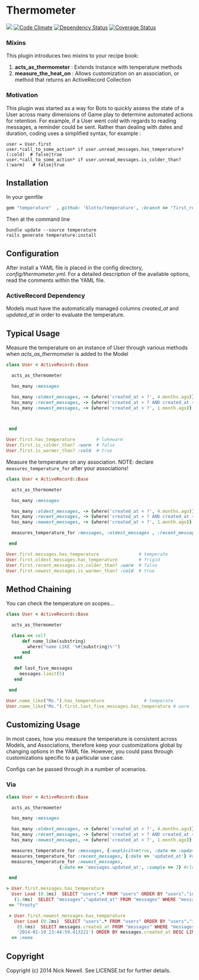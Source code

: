 Thermometer
=======

[<img src="https://secure.travis-ci.org/blotto/thermometer.png" />](http://travis-ci.org/blotto/thermometer)
[![Code Climate](https://codeclimate.com/github/blotto/thermometer.png)](https://codeclimate.com/github/blotto/thermometer)
[![Dependency Status](https://gemnasium.com/blotto/thermometer.png)](https://gemnasium.com/blotto/thermometer)
[![Coverage Status](https://coveralls.io/repos/blotto/thermometer/badge.png)](https://coveralls.io/r/blotto/thermometer)

### Mixins
This plugin introduces two mixins to your recipe book:

1. **acts\_as\_thermometer** : Extends Instance with temperature methods
2. **measure\_the\_heat\_on** : Allows customization on an association, or method that returns an ActiveRecord Collection


### Motivation

This plugin was started as a way for Bots to quickly assess the state of a User across many dimensions of Game play to
determine automated actions for retention. For example, if a User went *cold* with regards to reading messages,
a reminder could be sent. Rather than dealing with dates and duration, coding uses a simplified syntax,
for example :

    user = User.first
    user.*call_to_some_action* if user.unread_messages.has_temperature?(:cold)  # false|true
    user.*call_to_some_action* if user.unread_messages.is_colder_than?(:warm)   # false|true


Installation
------------

In your gemfile

```ruby
gem "temperature"  , github: 'blotto/temperature', :branch => "first_release"
```

Then at the command line

	bundle update --source temperature
	rails generate temperature:install

Configuration
-------------

After install a YAML file is placed in the config directory, *config/thermometer.yml*. For a detailed description of the
available options, read the comments within the YAML file.

### ActiveRecord Dependency

Models must have the automatically managed columns *created_at* and *updated_at* in order to evaluate the temperature.



Typical Usage
-----

Measure the temperature on an instance of User through various methods when *acts_as_thermometer* is added to the Model

```ruby
class User < ActiveRecord::Base

  acts_as_thermometer

  has_many :messages

  has_many :oldest_messages, -> {where('created_at < ?', 4.months.ago)} , class_name: "Message"
  has_many :recent_messages, -> {where('created_at > ? AND created_at < ?', 4.months.ago , 1.month.ago)} , class_name: "Message"
  has_many :newest_messages, -> {where('created_at > ?', 1.month.ago)} , class_name: "Message"



 end
```



```ruby
User.first.has_temperature        # lukewarm
User.first.is_colder_than? :warm  # false
User.first.is_warmer_than? :cold  # true
```

Measure the temperature on any association. NOTE: declare `measures_temperature_for` after your associations!

```ruby
class User < ActiveRecord::Base

  acts_as_thermometer

  has_many :messages

  has_many :oldest_messages, -> {where('created_at < ?', 4.months.ago)} , class_name: "Message"
  has_many :recent_messages, -> {where('created_at > ? AND created_at < ?', 4.months.ago , 1.month.ago)} , class_name: "Message"
  has_many :newest_messages, -> {where('created_at > ?', 1.month.ago)} , class_name: "Message"

  measures_temperature_for :messages, :oldest_messages , :recent_messages , :newest_messages

 end
```

```ruby
User.first.messages.has_temperature               # temperate
User.first.oldest_messages.has_temperature        # frigid
User.first.recent_messages.is_colder_than? :warm  # false
User.first.newest_messages.is_warmer_than? :cold  # true
```

Method Chaining
-----

You can check the temperature on scopes...

```ruby
class User < ActiveRecord::Base

  acts_as_thermometer

  class << self
      def name_like(substring)
        where("name LIKE '%#{substring}%'")
      end
   end

   def last_five_messages
     messages.limit(5)
   end

 end
```

```ruby
User.name_like("Ms.").has_temperature               # temperate
User.name_like("Ms.").first.last_five_messages.has_temperature # warm
```


Customizing Usage
-----

In most cases, how you measure the temperature is consistent across Models, and Associations, therefore keep your customizations
global by changing options in the YAML file.  However, you could pass through customizations specific to a particular use
case.

Configs can be passed through in a number of scenarios.

### Via

```ruby
class User < ActiveRecord::Base

  acts_as_thermometer

  has_many :messages

  has_many :oldest_messages, -> {where('created_at < ?', 4.months.ago)} , class_name: "Message"
  has_many :recent_messages, -> {where('created_at > ? AND created_at < ?', 4.months.ago , 1.month.ago)} , class_name: "Message"
  has_many :newest_messages, -> {where('created_at > ?', 1.month.ago)} , class_name: "Message"

  measures_temperature_for :messages, {:explicit=>true, :date => :updated_at}  #only use options defined here
  measures_temperature_for :recent_messages, {:date => 'updated_at'} #use this date, and default options
  measures_temperature_for :newest_messages,
                    {:date => 'messages.updated_at', :sample => 3} #clearly defined date field, sampling 3 records

 end

```

```ruby
> User.first.messages.has_temperature
  User Load (0.1ms)  SELECT "users".* FROM "users" ORDER BY "users"."id" ASC LIMIT 1
   (1.4ms)  SELECT "messages"."updated_at" FROM "messages" WHERE "messages"."user_id" = ?  [["user_id", 14035331]]
 => "frosty"

 > User.first.newest_messages.has_temperature
   User Load (0.2ms)  SELECT "users".* FROM "users" ORDER BY "users"."id" ASC LIMIT 1
    (0.6ms)  SELECT messages.created_at FROM "messages" WHERE "messages"."user_id" = ? AND (created_at >
    '2014-01-19 23:44:59.413221') ORDER BY messages.created_at DESC LIMIT 3  [["user_id", 14035331]]
  => :none
 ```

Copyright
---------

Copyright (c) 2014 Nick Newell. See LICENSE.txt for further details.






